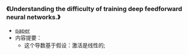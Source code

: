 ### 《Understanding the difficulty of training deep feedforward neural networks.》
* [paper](paper/21.391-10-Understanding-the-difficulty-of-training-deep-feedforward-neural-networks.pdf)
* 内容提要：
    * 这个导数基于假设：激活是线性的;


